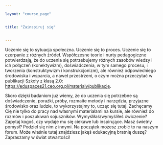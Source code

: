 ```yaml
---

layout: "course_page"


title: "Zainspiruj się"


---
```


<p>Uczenie się to sytuacja społeczna. Uczenie się to proces. Uczenie się to czerpanie z różnych źródeł. Współczesne teorie i nurty pedagogiczne potwierdzają, że do uczenia się potrzebujemy różnych zasobów wiedzy i ich połączeń (konektywizm), doświadczenia, w tym samego procesu, i tworzenia (konstruktywizm i konstrukcjonizm), ale również odpowiedniego środowiska i wsparcia, a nawet przestrzeni, o czym można przeczytać w publikacji Szkoły z klasą 2.0: <a class="content-link" href="https://eduspaces21.ceo.org.pl/materialy/publikacje">https://eduspaces21.ceo.org.pl/materialy/publikacje</a>.</p>


<p>Skoro dzięki badaniom już wiemy, że do uczenia się potrzebne są doświadczenie, porażki, próby, rozmaite metody i narzędzia, przyjazne środowisko oraz ludzie, to wykorzystajmy to,  ucząc się tutaj. Zachęcamy Cię nie tylko do pracy nad własnymi materiałami na kursie, ale również do rozmów i poszukiwań sojuszników. Wymyśliłaś/wymyśliłeś ćwiczenie? Zapytaj kogoś, czy wydaje mu się ciekawe lub inspirujące. Masz świetny pomysł? Podziel się nim z innymi. Na początek możesz zrobić to na naszym forum. Może właśnie tutaj znajdziesz jakąś edukacyjną bratnią duszę? Zapraszamy w świat otwartości! </p>
